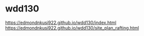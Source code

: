 # wdd130
 https://edmondnkusi922.github.io/wdd130/index.html
  https://edmondnkusi922.github.io/wdd130/site_plan_rafting.html
